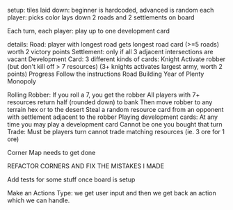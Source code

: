 setup:
	tiles laid down:
		beginner is hardcoded, advanced is random
	each player:
		picks color
		lays down 2 roads and 2 settlements on board

Each turn, each player:
	play up to one development card

details:
	Road:
		player with longest road gets longest road card (>=5 roads)
			worth 2 victory points
	Settlement:
		only if all 3 adjacent intersections are vacant
	Development Card:
		3 different kinds of cards:
			Knight
				Activate robber (but don't kill off > 7 resources)
				(3+ knights activates largest army, worth 2 points)
			Progress
				Follow the instructions
					Road Building
					Year of Plenty
					Monopoly

Rolling Robber:
	If you roll a 7, you get the robber
	All players with 7+ resources return half (rounded down) to bank
	Then move robber to any terrain hex or to the desert
	Steal a random resource card from an opponent with settlement adjacent to the robber
Playing development cards:
	At any time you may play a development card
	Cannot be one you bought that turn
Trade:
	Must be players turn
	cannot trade matching resources (ie. 3 ore for 1 ore)

Corner Map needs to get done

REFACTOR CORNERS AND FIX THE MISTAKES I MADE

Add tests for some stuff once board is setup

Make an Actions Type:  we get user input and then we get back an action which we can handle.
